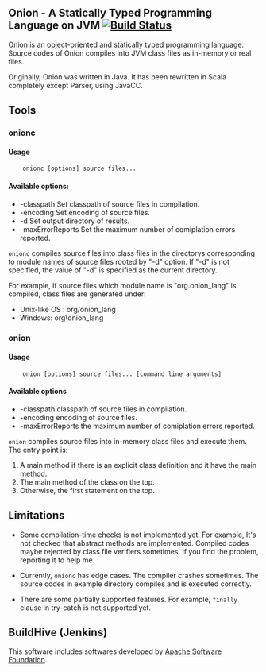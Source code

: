 ## Onion - A Statically Typed Programming Language on JVM [![Build Status](https://github.com/onion-lang/onion/actions/workflows/scala.yml/badge.svg?branch=master)](https://github.com/onion-lang/onion/actions)

Onion is an object-oriented and statically typed programming language. Source codes of Onion 
compiles into JVM class files as in-memory or real files.

Originally, Onion was written in Java.  It has been rewritten in Scala completely except Parser,
using JavaCC.

## Tools

### onionc

#### Usage

```
    onionc [options] source files...
```

####  Available options:

* -classpath <classpath> Set classpath of source files in compilation.
* -encoding <encoding> Set encoding of source files.
* -d <output directory> Set output directory of results.
* -maxErrorReports <error count> Set the maximum number of comiplation errors reported.

`onionc` compiles source files into class files in the directorys corresponding to module names
of source files rooted by "-d" option.  If "-d" is not specified, the value of "-d" is specified as the current directory.

For example, if source files which module name is "org.onion_lang" is compiled, class files are generated under:

* Unix-like OS : org/onion_lang
* Windows: org\onion_lang

### onion

#### Usage

```
    onion [options] source files... [command line arguments]
```

#### Available options
* -classpath <classpath> classpath of source files in compilation.
* -encoding <encoding> encoding of source files.
* -maxErrorReports <error count> the maximum number of comiplation errors reported.

`onion` compiles source files into in-memory class files and execute them.  The entry point is:

1. A main method if there is an explicit class definition and it have the main method.
2. The main method of the class on the top.
3. Otherwise, the first statement on the top.

## Limitations

* Some compilation-time checks is not implemented yet.  For example,
  It's not checked that abstract methods are implemented. Compiled
  codes maybe rejected by class file verifiers sometimes.  If you
  find the problem, reporting it to help me.

* Currently, `onionc` has edge cases.  The compiler crashes sometimes.
  The source codes in example directory compiles and is executed correctly.

* There are some partially supported features.  For example, `finally` clause
  in try-catch is not supported yet.

## BuildHive (Jenkins)

This software includes softwares developed by [Apache Software Foundation](http://www.apache.org/).
